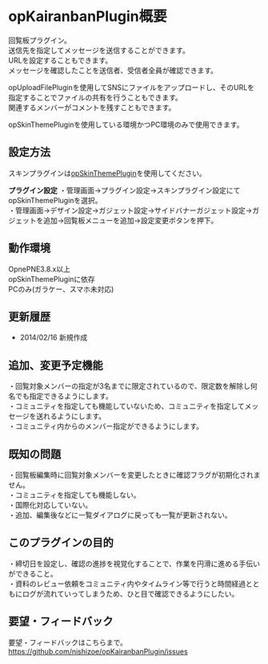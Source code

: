 opKairanbanPlugin概要
=====================
回覧板プラグイン。  
送信先を指定してメッセージを送信することができます。  
URLを設定することもできます。  
メッセージを確認したことを送信者、受信者全員が確認できます。  
  
opUploadFilePluginを使用してSNSにファイルをアップロードし、そのURLを指定することでファイルの共有を行うこともできます。  
関連するメンバーがコメントを残すこともできます。  
  
opSkinThemePluginを使用している環境かつPC環境のみで使用できます。  
  
  
設定方法
----------------
スキンプラグインは<a href="https://github.com/tejimaya/opSkinThemePlugin" target="_blank">opSkinThemePlugin</a>を使用してください。  
  
**プラグイン設定**
・管理画面→プラグイン設定→スキンプラグイン設定にてopSkinThemePluginを選択。  
・管理画面→デザイン設定→ガジェット設定→サイドバナーガジェット設定→ガジェットを追加→回覧板メニューを追加→設定変更ボタンを押下。  
  
  
動作環境
--------
OpnePNE3.8.x以上  
opSkinThemePluginに依存  
PCのみ(ガラケー、スマホ未対応)  
  
更新履歴
--------
 * 2014/02/16 新規作成  
  

追加、変更予定機能
----------
 ・回覧対象メンバーの指定が3名までに限定されているので、限定数を解除し何名でも指定できるようにします。  
 ・コミュニティを指定しても機能していないため、コミュニティを指定してメッセージを送れるようにします。  
 ・コミュニティ内からのメンバー指定ができるようにします。  
  
  
既知の問題
----------
 ・回覧板編集時に回覧対象メンバーを変更したときに確認フラグが初期化されません。  
 ・コミュニティを指定しても機能しない。  
 ・国際化対応していない。  
 ・追加、編集後などに一覧ダイアログに戻っても一覧が更新されない。  
  
  
このプラグインの目的
----------
 ・締切日を設定し、確認の進捗を視覚化することで、作業を円滑に進める手伝いができること。  
 ・資料のレビュー依頼をコミュニティ内やタイムライン等で行うと時間経過とともにログが流れていってしまうため、ひと目で確認できるようにしたい。  
  
  
要望・フィードバック
----------
要望・フィードバックはこちらまで。  
https://github.com/nishizoe/opKairanbanPlugin/issues
